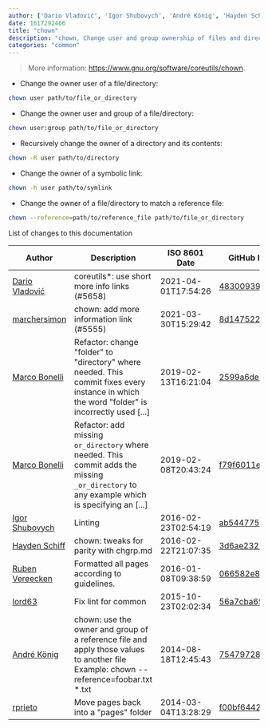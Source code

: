 ```yaml
---
author: ['Dario Vladović', 'Igor Shubovych', 'André König', 'Hayden Schiff', 'rprieto', 'lord63', 'Marco Bonelli', 'Ruben Vereecken', 'marchersimon']
date: 1617292466
title: "chown"
description: "chown, Change user and group ownership of files and directories."
categories: "common"
---
```

> More information: <https://www.gnu.org/software/coreutils/chown>.

- Change the owner user of a file/directory:

```bash
chown user path/to/file_or_directory
```

- Change the owner user and group of a file/directory:

```bash
chown user:group path/to/file_or_directory
```

- Recursively change the owner of a directory and its contents:

```bash
chown -R user path/to/directory
```

- Change the owner of a symbolic link:

```bash
chown -h user path/to/symlink
```

- Change the owner of a file/directory to match a reference file:

```bash
chown --reference=path/to/reference_file path/to/file_or_directory
```
List of changes to this documentation


Author | Description | ISO 8601 Date | GitHub link
------|-----|-----|-----
[Dario Vladović](mailto:d.vladimyr@gmail.com) | coreutils*: use short more info links (#5658) | 2021-04-01T17:54:26 | [4830093903f6](https://github.com/tldr-pages/tldr/commit/4830093903f66ccf3ebbc2ecf477286e45edac59)
[marchersimon](mailto:50295997+marchersimon@users.noreply.github.com) | chown: add more information link (#5555) | 2021-03-30T15:29:42 | [8d147522d127](https://github.com/tldr-pages/tldr/commit/8d147522d127f65aca087b791bf2deb46a43f59d)
[Marco Bonelli](mailto:mb5.marcob@gmail.com) | Refactor: change "folder" to "directory" where needed. This commit fixes every instance in which the word "folder" is incorrectly used [...] | 2019-02-13T16:21:04 | [2599a6de483a](https://github.com/tldr-pages/tldr/commit/2599a6de483a70601ab17b29e0f18a5a8bdcaa12)
[Marco Bonelli](mailto:mb5.marcob@gmail.com) | Refactor: add missing `or_directory` where needed. This commit adds the missing `_or_directory` to any example which is specifying an [...] | 2019-02-08T20:43:24 | [f79f6011e0f2](https://github.com/tldr-pages/tldr/commit/f79f6011e0f298311848b5f38d66c309d4b92665)
[Igor Shubovych](mailto:igor.shubovych@gmail.com) | Linting | 2016-02-23T02:54:19 | [ab54477533c8](https://github.com/tldr-pages/tldr/commit/ab54477533c8d173fa4d30cf3146ac7c450d54d6)
[Hayden Schiff](mailto:oxguy3@gmail.com) | chown: tweaks for parity with chgrp.md | 2016-02-22T21:07:35 | [3d6ae2325f5f](https://github.com/tldr-pages/tldr/commit/3d6ae2325f5f1f8ef03e71f3309808aeefea9d21)
[Ruben Vereecken](mailto:rubenvereecken@gmail.com) | Formatted all pages according to guidelines. | 2016-01-08T09:38:59 | [066582e8eab5](https://github.com/tldr-pages/tldr/commit/066582e8eab57bce9861cc8d379e158d61f1cc95)
[lord63](mailto:lord63.j@gmail.com) | Fix lint for common | 2015-10-23T02:02:34 | [56a7cba6568f](https://github.com/tldr-pages/tldr/commit/56a7cba6568fcdaaeca2ddf0b80341cfc7de6285)
[André König](mailto:andre.koenig@posteo.de) | chown: use the owner and group of a reference file and apply those values to another file Example: chown --reference=foobar.txt *.txt | 2014-08-18T12:45:43 | [754797282e2e](https://github.com/tldr-pages/tldr/commit/754797282e2e9e78345492a6d23f461d86f9c129)
[rprieto](mailto:choicesmade@gmail.com) | Move pages back into a "pages" folder | 2014-03-04T13:28:29 | [f00bf64426a7](https://github.com/tldr-pages/tldr/commit/f00bf64426a792ee3aac792f9c0aec3f8b1eaa7d)


